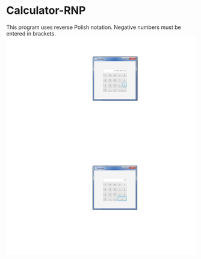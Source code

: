 # Calculator-RNP
This program uses reverse Polish notation. Negative numbers must be entered in brackets.
![result1](./images/screen1.png)
![result2](./images/screen2.png)


